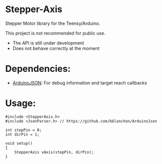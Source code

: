 # Stepper-Axis

Stepper Motor library for the Teensy/Arduino.

This project is not recommended for public use. 
 - The API is still under development
 - Does not behave correctly at the moment
 
# Dependencies:
 - [ArduinoJSON](https://github.com/bblanchon/ArduinoJson): For debug information and target reach callbacks


# Usage:

```
#include <StepperAxis.h>
#include <JsonParser.h> // https://github.com/bblanchon/ArduinoJson

int stepPin = 0;
int dirPin = 1;
 
void setup()
{	
	StepperAxis xAxis(stepPin, dirPin);
}
```

